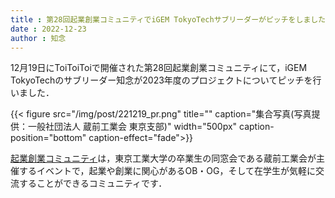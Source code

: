 ```yaml
---
title : 第28回起業創業コミュニティでiGEM TokyoTechサブリーダーがピッチをしました
date : 2022-12-23
author : 知念
---
```


12月19日にToiToiToiで開催された第28回起業創業コミュニティにて，iGEM TokyoTechのサブリーダー知念が2023年度のプロジェクトについてピッチを行いました．
<!--more-->

{{< figure src="/img/post/221219_pr.png" title="" caption="集合写真(写真提供：一般社団法人 蔵前工業会 東京支部)" width="500px" caption-position="bottom" caption-effect="fade">}}


[起業創業コミュニティ](https://www.facebook.com/profile.php?id=100057158752281)は，東京工業大学の卒業生の同窓会である蔵前工業会が主催するイベントで，起業や創業に関心があるOB・OG，そして在学生が気軽に交流することができるコミュニティです．
